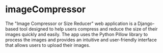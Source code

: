 # imageCompressor
The "Image Compressor or Size Reducer" web application is a Django-based tool designed to help users compress and reduce the size of their images quickly and easily. The app uses the Python Pillow library to process the images and provides an intuitive and user-friendly interface that allows users to upload their images.
